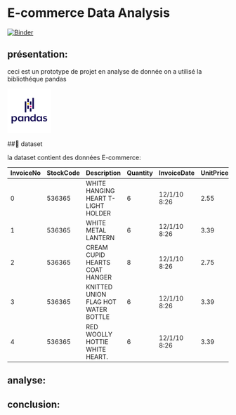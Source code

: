 # E-commerce Data Analysis
[![Binder](https://mybinder.org/badge_logo.svg)](https://mybinder.org/v2/gh/Amira-Chouaieb/E-commerce_analysis/main?filepath=index.ipynb)
## présentation:
ceci est un prototype de projet en analyse de donnée
on a utilisé la bibliothéque pandas 

<img src="./img/pandas-logo-300.png" width=100px>

##:file_folder: dataset

la dataset contient des données  E-commerce:

| InvoiceNo |StockCode |   Description|  Quantity | InvoiceDate  | UnitPrice  | CustomerID  | Country  |
|------|------|---|---|---|---|---|---|
|    0  |  536365	    | WHITE HANGING HEART T-LIGHT HOLDER  | 6  |   12/1/10 8:26	|  2.55 | 17850.0  | United Kingdom  |
|    1  |   536365   |   WHITE METAL LANTERN| 6  | 12/1/10 8:26	  |  3.39 | 17850.0 |  United Kingdom  |
|    2 |   536365  |  CREAM CUPID HEARTS COAT HANGER |  8	 |  12/1/10 8:26	 | 2.75	 | 17850.0  | United Kingdom  |
|    3 |   536365   |  KNITTED UNION FLAG HOT WATER BOTTLE |   6|  12/1/10 8:26	 |  3.39	 |  17850.0 |   United Kingdom|
|    4 |    536365	  |  RED WOOLLY HOTTIE WHITE HEART. |  6 |  12/1/10 8:26	 |  3.39	 |  17850.0 | United Kingdom  |

## analyse:

## conclusion: